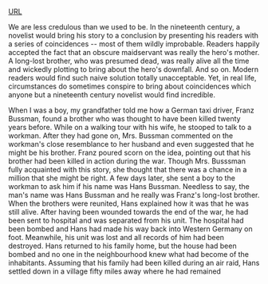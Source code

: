<a href="http://www.newconceptenglish.com/index.php?id=course-3-036">URL</a>

<p>We are less credulous than we used to be. In the nineteenth century, a novelist would bring his story to a conclusion by presenting his readers with a series of coincidences -- most of them wildly improbable. Readers happily accepted the fact that an obscure maidservant was really the hero's mother. A long-lost brother, who was presumed dead, was really alive all the time and wickedly plotting to bring about the hero's downfall. And so on. Modern readers would find such naive solution totally unacceptable. Yet, in real life, circumstances do sometimes conspire to bring about coincidences which anyone but a nineteenth century novelist would find incredible.</p>

<p>When I was a boy, my grandfather told me how a German taxi driver, Franz Bussman, found a brother who was thought to have been killed twenty years before. While on a walking tour with his wife, he stooped to talk to a workman. After they had gone on, Mrs. Bussman commented on the workman's close resemblance to her husband and even suggested that he might be his brother. Franz poured scorn on the idea, pointing out that his brother had been killed in action during the war. Though Mrs. Busssman fully acquainted with this story, she thought that there was a chance in a million that she might be right. A few days later, she sent a boy to the workman to ask him if his name was Hans Bussman. Needless to say, the man's name was Hans Bussman and he really was Franz's long-lost brother. When the brothers were reunited, Hans explained how it was that he was still alive. After having been wounded towards the end of the war, he had been sent to hospital and was separated from his unit. The hospital had been bombed and Hans had made his way back into Western Germany on foot. Meanwhile, his unit was lost and all records of him had been destroyed. Hans returned to his family home, but the house had been bombed and no one in the neighbourhood knew what had become of the inhabitants. Assuming that his family had been killed during an air raid, Hans settled down in a village fifty miles away where he had remained</p>